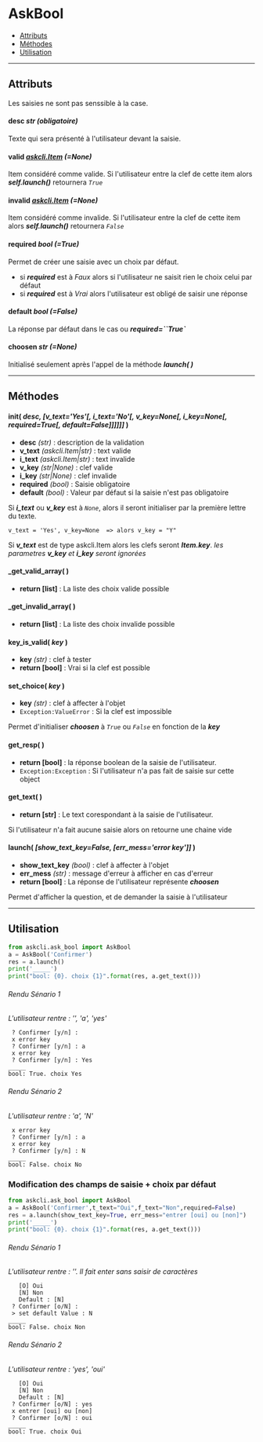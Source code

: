 # AskBool

 * [Attributs](#attributs)
 * [Méthodes](#methodes)
 * [Utilisation](#utilisation)

---

## Attributs

Les saisies ne sont pas senssible à la case. 

#### desc *str (obligatoire)*

Texte qui sera présenté à l'utilisateur devant la saisie.

#### valid *[askcli.Item](./3.Item) (=None)*

Item considéré comme valide. Si l'utilisateur entre la clef de cette item alors ***self.launch()*** retournera *``True``*

#### invalid *[askcli.Item](./3.Item) (=None)*

Item considéré comme invalide. Si l'utilisateur entre la clef de cette item alors ***self.launch()*** retournera *``False``*



#### required *bool (=True)*

Permet de créer une saisie avec un choix par défaut.

 * si ***required*** est à *Faux* alors si l'utilisateur ne saisit rien le choix celui par défaut
 * si ***required*** est à *Vrai* alors l'utilisateur est obligé de saisir une réponse


#### default *bool (=False)*

La réponse par défaut dans le cas ou ***required=``True`***


#### choosen *str (=None)* 

Initialisé seulement après l'appel de la méthode ***launch( )***
<a name="methodes"> </a>

---

## Méthodes 

#### init( *desc, [v_text='Yes'[, i_text='No'[, v_key=None[, i_key=None[, required=True[, default=False]]]]]]* )

 * **desc** *(str)* : description de la validation
 * **v_text** *(askcli.Item|str)* : text valide
 * **i_text** *(askcli.Item|str)* : text invalide
 * **v_key** *(str|None)* : clef valide
 * **i_key** *(str|None)* : clef invalide
 * **required** *(bool)* : Saisie obligatoire
 * **default** *(bool)* : Valeur par défaut si la saisie n'est pas obligatoire


Si ***i_text*** ou ***v_key*** est à *``None``*, alors il seront initialiser par la première lettre du texte.

```exemple
v_text = 'Yes', v_key=None  => alors v_key = "Y"
```

Si ***v_text*** est de type askcli.Item alors les clefs seront ***Item.key***. *les parametres* ***v_key*** *et* ***i_key*** *seront ignorées* 

#### _get_valid_array( )

 * **return [list]** : La liste des choix valide possible

#### _get_invalid_array( )

 * **return [list]** : La liste des choix invalide possible

#### key_is_valid( *key* )

 * **key** *(str)* : clef à tester
 * **return [bool]** : Vrai si la clef est possible


#### set_choice( *key* )

 * **key** *(str)* : clef à affecter à l'objet
 * ``Exception:ValueError`` : Si la clef est impossible

Permet d'initialiser ***choosen*** à *``True``* ou *``False``* en fonction de la ***key***


#### get_resp( )

 * **return [bool]** : la réponse boolean de la saisie de l'utilisateur.
 * ``Exception:Exception`` : Si l'utilisateur n'a pas fait de saisie sur cette object

#### get_text( )

 * **return [str]** : Le text corespondant à la saisie de l'utilisateur.

Si l'utilisateur n'a fait aucune saisie alors on retourne une chaine vide

#### launch( *[show_text_key=False, [err_mess='error key']]* )

 * **show_text_key** *(bool)* : clef à affecter à l'objet
 * **err_mess** *(str)* : message d'erreur à afficher en cas d'erreur
 * **return [bool]** : La réponse de l'utilisateur représente ***choosen***

Permet d'afficher la question, et de demander la saisie à l'utilisateur
<a name="utilisation"> </a>

---

## Utilisation 

```python
from askcli.ask_bool import AskBool
a = AskBool('Confirmer')
res = a.launch()
print('_____')
print("bool: {0}. choix {1}".format(res, a.get_text()))
```

###### Rendu Sénario 1

*L'utilisateur rentre : '', 'a', 'yes'*

```nohightligh
 ? Confirmer [y/n] : 
 x error key
 ? Confirmer [y/n] : a
 x error key
 ? Confirmer [y/n] : Yes
_____
bool: True. choix Yes
```

###### Rendu Sénario 2

 *L'utilisateur rentre : 'a', 'N'*
```nohightligh
 x error key
 ? Confirmer [y/n] : a
 x error key
 ? Confirmer [y/n] : N
_____
bool: False. choix No
```

### Modification des champs de saisie + choix par défaut

```python
from askcli.ask_bool import AskBool
a = AskBool('Confirmer',t_text="Oui",f_text="Non",required=False)
res = a.launch(show_text_key=True, err_mess="entrer [oui] ou [non]")
print('_____')
print("bool: {0}. choix {1}".format(res, a.get_text()))
```

###### Rendu Sénario 1

*L'utilisateur rentre : ''. Il fait enter sans saisir de caractères*
```nohightligh
   [O] Oui 
   [N] Non 
   Default : [N]
 ? Confirmer [o/N] : 
 > set default Value : N
_____
bool: False. choix Non
```

###### Rendu Sénario 2

*L'utilisateur rentre : 'yes', 'oui'*
```nohightligh
   [O] Oui 
   [N] Non 
   Default : [N]
 ? Confirmer [o/N] : yes
 x entrer [oui] ou [non]
 ? Confirmer [o/N] : oui
_____
bool: True. choix Oui
```
